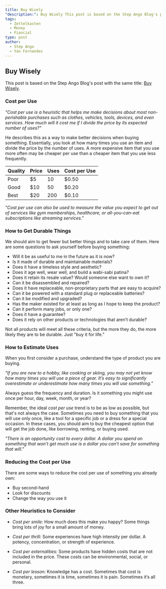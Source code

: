 ```yaml
---
title: Buy Wisely
"description:": Buy Wisely This post is based on the Step Ango Blog's post with the same title
tags:
  - Zettelkasten
  - Money
  - Fiancial
type: post
author:
  - Step Ango
  - Yan Fernandes
---
```


## Buy Wisely

This post is based on the Step Ango Blog's post with the same title: [Buy Wisely](https://stephango.com/buy-wisely).

### Cost per Use

_"Cost per use is a heuristic that helps me make decisions about most non-perishable purchases such as clothes,
vehicles, tools, devices, and even services. How much will it cost me if I divide the price by its expected number of
uses?"_

He describes this as a way to make better decisions when buying something. Essentially, you look at how many times you
use an item and divide the price by the number of uses. A more expensive item that you use more often may be cheaper per
use than a cheaper item that you use less frequently.

| Quality | Price | Uses | Cost per Use |
| ------- | ----- | ---- | ------------ |
| Poor    | $5    | 10   | $0.50        |
| Good    | $10   | 50   | $0.20        |
| Best    | $20   | 200  | $0.10        |

_"Cost per use can also be used to measure the value you expect to get out of services like gym memberships, healthcare,
or all-you-can-eat subscriptions like streaming services."_

### How to Get Durable Things

We should aim to get fewer but better things and to take care of them. Here are some questions to ask yourself before
buying something:

- Will it be as useful to me in the future as it is now?
- Is it made of durable and maintainable materials?
- Does it have a timeless style and aesthetic?
- Does it age well, wear well, and build a wabi-sabi patina?
- Does it retain its resale value? Would someone else want to own it?
- Can it be disassembled and repaired?
- Does it have replaceable, non-proprietary parts that are easy to acquire?
- Can it be powered with a standard plug or replaceable batteries?
- Can it be modified and upgraded?
- Has the maker existed for at least as long as I hope to keep the product?
- Can it perform many jobs, or only one?
- Does it have a guarantee?
- Does it rely on other products or technologies that aren’t durable?

Not all products will meet all these criteria, but the more they do, the more likely they are to be durable. Just "buy
it for life."

### How to Estimate Uses

When you first consider a purchase, understand the type of product you are buying.

_"If you are new to a hobby, like cooking or skiing, you may not yet know how many times you will use a piece of gear.
It’s easy to significantly overestimate or underestimate how many times you will use something."_

Always guess the frequency and duration. Is it something you might use once per hour, day, week, month, or year?

Remember, the ideal _cost per use_ trend is to be as low as possible, but that's not always the case. Sometimes you need
to buy something that you will use only once, like a tool for a specific job or a dress for a special occasion. In these
cases, you should aim to buy the cheapest option that will get the job done, like borrowing, renting, or buying used.

_"There is an opportunity cost to every dollar. A dollar you spend on something that won’t get much use is a dollar you
can’t save for something that will."_

### Reducing the Cost per Use

There are some ways to reduce the cost per use of something you already own:

- Buy second-hand
- Look for discounts
- Change the way you use it

### Other Heuristics to Consider

- _Cost per smile:_ How much does this make you happy? Some things bring lots of joy for a small amount of money.
- _Cost per thrill:_ Some experiences have high intensity per dollar. A potency, concentration, or strength of
  experience.
- _Cost per externalities:_ Some products have hidden costs that are not included in the price. These costs can be
  environmental, social, or personal.

- _Cost per lesson:_ Knowledge has a cost. Sometimes that cost is monetary, sometimes it is time, sometimes it is pain.
  Sometimes it’s all three.
